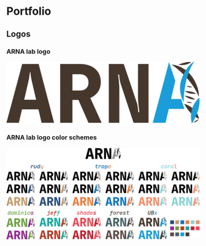 # Portfolio

## Logos

### ARNA lab logo

![Logo highres](https://github.com/EricLarG4/Portfolio/blob/master/images/Logo_ARNA-lowres.png)

### ARNA lab logo color schemes

![Logo colors](https://github.com/EricLarG4/Portfolio/blob/master/images/Logo_ARNA-color_schemes.png)
